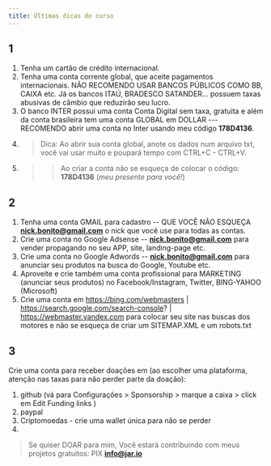 ```yaml
---
title: Últimas dicas do curso
---
```

## 1


1. Tenha um cartão de crédito internacional.
2. Tenha uma conta corrente global, que aceite pagamentos internacionais. NÃO RECOMENDO USAR BANCOS PÚBLICOS COMO BB, CAIXA etc. Já os bancos ITAÚ, BRADESCO SATANDER... possuem taxas abusivas de câmbio que reduzirão seu lucro.
3. O banco INTER possui uma conta Conta Digital sem taxa, gratuita e além da conta brasileira tem uma conta GLOBAL em DOLLAR --- RECOMENDO abrir uma conta no Inter usando meu código **178D4136**.
4. > Dica: Ao abrir sua conta global, anote os dados num arquivo txt, você vai usar muito e poupará tempo com CTRL+C - CTRL+V. 
5. >> Ao criar a conta não se esqueça de colocar o código: **178D4136**  (*meu presente para você!*)



## 2
1. Tenha uma conta GMAIL para cadastro -- QUE VOCÊ NÃO ESQUEÇA **nick.bonito@gmail.com** o nick que você use para todas as contas.
2. Crie uma conta no Google Adsense -- **nick.bonito@gmail.com** para vender propagando no seu APP, site, landing-page etc.
3. Crie uma conta no Google Adwords -- **nick.bonito@gmail.com** para anunciar seu produtos na busca do Google, Youtube etc.
4. Aproveite e crie também uma conta profissional para MARKETING (anunciar seus produtos) no Facebook/Instagram, Twitter, BING-YAHOO (Microsoft)
5. Crie uma conta em https://bing.com/webmasters | https://search.google.com/search-console? |   https://webmaster.yandex.com para colocar seu site nas buscas dos motores e não se esqueça de criar um SITEMAP.XML e um robots.txt


## 3
Crie uma conta para receber doações em (ao escolher uma plataforma, atenção nas taxas para não perder parte da doação):

1. github (vá para Configurações > Sponsorship > marque a caixa > click em Edit Funding links )
2. paypal
3. Criptomoedas - crie uma wallet única para não se perder
4. 
> Se quiser DOAR para mim, Você estará contribuindo com meus projetos gratuitos: PIX **info@jar.io**
